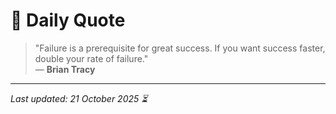 # 📜 Daily Quote

> "Failure is a prerequisite for great success. If you want success faster, double your rate of failure."  
> — **Brian Tracy**

---

_Last updated: 21 October 2025 ⏳_
